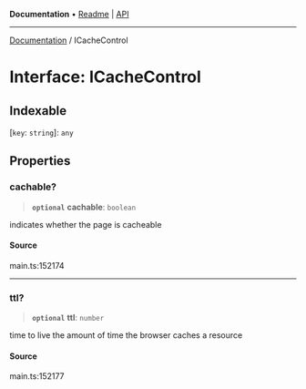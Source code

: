 **Documentation** • [Readme](../README.md) \| [API](../globals.md)

***

[Documentation](../README.md) / ICacheControl

# Interface: ICacheControl

## Indexable

 \[`key`: `string`\]: `any`

## Properties

### cachable?

> **`optional`** **cachable**: `boolean`

indicates whether the page is cacheable

#### Source

main.ts:152174

***

### ttl?

> **`optional`** **ttl**: `number`

time to live
the amount of time the browser caches a resource

#### Source

main.ts:152177

